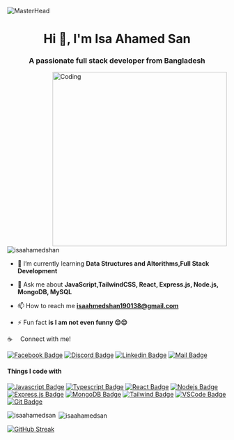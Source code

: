 ![MasterHead](https://user-images.githubusercontent.com/58959408/232639433-cb0aea21-66f0-4508-a771-85e2089c5a87.gif)
<h1 align="center">Hi 👋, I'm Isa Ahamed San</h1>
<h3 align="center">A passionate full stack developer from Bangladesh</h3>
<img
          align="right"
          alt="Coding"
          width="400"
          src="https://iconscout.com/lottie-animation/programmer-4375641"
        />

<p align="left"> <img src="https://komarev.com/ghpvc/?username=isaahamedshan&label=Profile%20views&color=0e75b6&style=flat" alt="isaahamedshan" /> </p>

- 🌱 I’m currently learning **Data Structures and Altorithms,Full Stack Development**

- 💬 Ask me about **JavaScript,TailwindCSS, React, Express.js, Node.js, MongoDB, MySQL**

- 📫 How to reach me **isaahmedshan190138@gmail.com**

- ⚡ Fun fact **is I am not even funny 😒😒**

:coffee: &emsp;Connect with me!<br>

[![Facebook Badge](https://img.shields.io/badge/Facebook-1877F2?style=for-the-badge&logo=facebook&logoColor=white)](https://fb.com/shan49141) 
[![Discord Badge](https://img.shields.io/badge/Discord-7289DA?style=for-the-badge&logo=discord&logoColor=white)](https://discord.gg/GLORD-ISA#0962)
[![Linkedin Badge](https://img.shields.io/badge/LinkedIn-0077B5?style=for-the-badge&logo=linkedin&logoColor=white)](https://www.linkedin.com/in/isaahamedsan/)
[![Mail Badge](https://img.shields.io/badge/Gmail-D14836?style=for-the-badge&logo=gmail&logoColor=white)](mailto:isaahmedshan190138@gmail.com)
</p>


#### Things I code with

[![Javascript Badge](https://img.shields.io/badge/-Javascript-F0DB4F?style=for-the-badge&labelColor=black&logo=javascript&logoColor=F0DB4F)](#) [![Typescript Badge](https://img.shields.io/badge/-Typescript-007acc?style=for-the-badge&labelColor=black&logo=typescript&logoColor=007acc)](#) [![React Badge](https://img.shields.io/badge/-React-61DBFB?style=for-the-badge&labelColor=black&logo=react&logoColor=61DBFB)](#)  [![Nodejs Badge](https://img.shields.io/badge/-Nodejs-3C873A?style=for-the-badge&labelColor=black&logo=node.js&logoColor=3C873A)](#) [![Express.js Badge](https://img.shields.io/badge/Express.js-000000?style=for-the-badge&logo=express&logoColor=white)](#) [![MongoDB Badge](https://img.shields.io/badge/MongoDB-4EA94B?style=for-the-badge&logo=mongodb&logoColor=white)](#)  [![Tailwind Badge](https://img.shields.io/badge/Tailwind%20CSS-092749?style=for-the-badge&logo=tailwindcss&logoColor=06B6D4&labelColor=000000)](#) [![VSCode Badge](https://img.shields.io/badge/Visual_Studio-5C2D91?style=for-the-badge&logo=visual%20studio&logoColor=white)](#) [![Git Badge](https://img.shields.io/badge/Git-F05032?style=for-the-badge&logo=git&logoColor=white)](#)

<p><img align="left" src="https://github-readme-stats.vercel.app/api?username=isaahamedsan&show_icons=true&theme=catppuccin_mocha" alt="isaahamedsan" /></p>


<p>&nbsp;<img align="center" src="https://github-readme-stats.vercel.app/api?username=isaahamedsan&show_icons=true&locale=en" alt="isaahamedsan" /></p>

<a href="https://git.io/streak-stats"><img src="https://streak-stats.demolab.com?user=IsaAhamedSan&theme=duskfox" alt="GitHub Streak" /></a>


